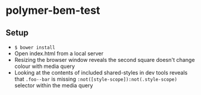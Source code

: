 # polymer-bem-test

## Setup

* `$ bower install`
* Open index.html from a local server
* Resizing the browser window reveals the second square doesn't change colour with media query
* Looking at the contents of included shared-styles in dev tools reveals that `.foo--bar` is missing `:not([style-scope]):not(.style-scope)` selector within the media query
